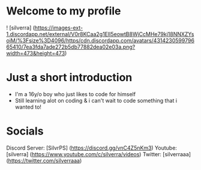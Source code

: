 # Welcome to my profile

! [silverra] (https://images-ext-1.discordapp.net/external/V0r8KCaa2g1ElI5eowtB8WjCcMHe79kj18NNXZYsojM/%3Fsize%3D4096/https/cdn.discordapp.com/avatars/431423059979665410/7ea3fda7ade272b5db77882dea02e03a.png?width=473&height=473)

# Just a short introduction

- I'm a 16y/o boy who just likes to code for himself
- Still learning alot on coding & i can't wait to code something that i wanted to!

# Socials

Discord Server: [SilvrPS] (https://discord.gg/vnC4Z5nKm3)
Youtube: [silverra] (https://www.youtube.com/c/silverra/videos)
Twitter: [silverraaa] (https://twitter.com/silverraaa)
